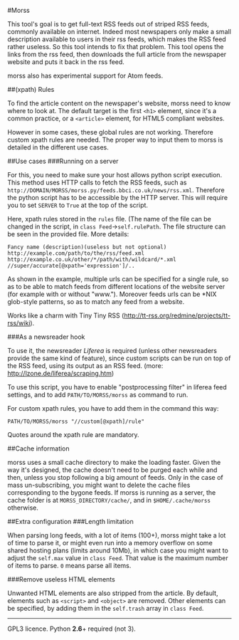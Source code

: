 #Morss

This tool's goal is to get full-text RSS feeds out of striped RSS feeds, commonly available on internet. Indeed most newspapers only make a small description available to users in their rss feeds, which makes the RSS feed rather useless. So this tool intends to fix that problem.
This tool opens the links from the rss feed, then downloads the full article from the newspaper website and puts it back in the rss feed.

morss also has experimental support for Atom feeds.

##(xpath) Rules

To find the article content on the newspaper's website, morss need to know where to look at. The default target is the first `<h1>` element, since it's a common practice, or a `<article>` element, for HTML5 compliant websites.

However in some cases, these global rules are not working. Therefore custom xpath rules are needed. The proper way to input them to morss is detailed in the different use cases.

##Use cases
###Running on a server

For this, you need to make sure your host allows python script execution. This method uses HTTP calls to fetch the RSS feeds, such as `http://DOMAIN/MORSS/morss.py/feeds.bbci.co.uk/news/rss.xml`. Therefore the python script has to be accessible by the HTTP server.
This will require you to set `SERVER` to `True` at the top of the script.

Here, xpath rules stored in the `rules` file. (The name of the file can be changed in the script, in `class Feed`→`self.rulePath`. The file structure can be seen in the provided file. More details:

	Fancy name (description)(useless but not optional)
	http://example.com/path/to/the/rss/feed.xml
	http://example.co.uk/other/*/path/with/wildcard/*.xml
	//super/accurate[@xpath='expression']/..

As shown in the example, multiple urls can be specified for a single rule, so as to be able to match feeds from different locations of the website server (for example with or without "www."). Moreover feeds urls can be *NIX glob-style patterns, so as to match any feed from a website.

Works like a charm with Tiny Tiny RSS (<http://tt-rss.org/redmine/projects/tt-rss/wiki>).

###As a newsreader hook

To use it, the newsreader *Liferea* is required (unless other newsreaders provide the same kind of feature), since custom scripts can be run on top of the RSS feed, using its output as an RSS feed. (more: <http://lzone.de/liferea/scraping.htm>)

To use this script, you have to enable "postprocessing filter" in liferea feed settings, and to add `PATH/TO/MORSS/morss` as command to run.

For custom xpath rules, you have to add them in the command this way:

	PATH/TO/MORSS/morss "//custom[@xpath]/rule"

Quotes around the xpath rule are mandatory.

##Cache information

morss uses a small cache directory to make the loading faster. Given the way it's designed, the cache doesn't need to be purged each while and then, unless you stop following a big amount of feeds. Only in the case of mass un-subscribing, you might want to delete the cache files corresponding to the bygone feeds. If morss is running as a server, the cache folder is at `MORSS_DIRECTORY/cache/`, and in `$HOME/.cache/morss` otherwise.

##Extra configuration
###Length limitation

When parsing long feeds, with a lot of items (100+), morss might take a lot of time to parse it, or might even run into a memory overflow on some shared hosting plans (limits around 10Mb), in which case you might want to adjust the `self.max` value in `class Feed`. That value is the maximum number of items to parse. `0` means parse all items.

###Remove useless HTML elements

Unwanted HTML elements are also stripped from the article. By default, elements such as `<script>` and `<object>` are removed. Other elements can be specified, by adding them in the `self.trash` array in `class Feed`.

---

GPL3 licence.
Python **2.6**+ required (not 3).
